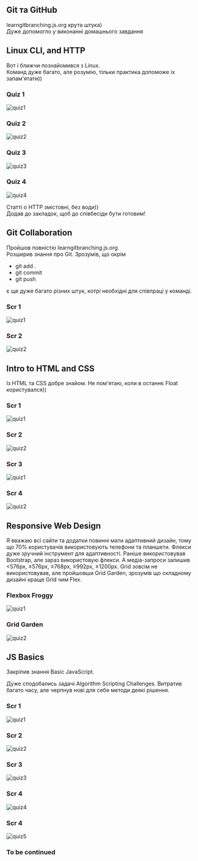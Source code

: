 ## Git та GitHub

learngitbranching.js.org крута штука)<br>
Дуже допомогло у виконанні домашнього завдання

## Linux CLI, and HTTP

Вот і ближчи познайомився з Linux.<br> 
Команд дуже багато, але розумію, тільки практика допоможе іх запам'ятати))
### Quiz 1
![quiz1](/task_linux_cli/scr1.png)
### Quiz 2
![quiz2](/task_linux_cli/scr2.png)
### Quiz 3
![quiz3](/task_linux_cli/scr3.png)
### Quiz 4
![quiz4](/task_linux_cli/scr4.png)

Статті о HTTP змістовні, без води))<br>
Додав до закладок, щоб до співбесіди бути готовим!

## Git Collaboration

Пройшов повністю learngitbranching.js.org<br>
Розширив знання про Git. Зрозумів, що окрім<br>
- git add .
- git commit
- git push

є ще дуже багато різних штук, котрі необхідні для співпраці у команді. 

### Scr 1
![quiz1](/task_git_collaboration/scr1.png)
### Scr 2
![quiz2](/task_git_collaboration/scr2.png)

## Intro to HTML and CSS

Із HTML та CSS добре знайом. Не пом'ятаю, коли в останнє Float користувался))

### Scr 1
![quiz1](/task_html_css_intro/scr1.png)
### Scr 2
![quiz2](/task_html_css_intro/scr2.png)
### Scr 3
![quiz1](/task_html_css_intro/scr3.png)
### Scr 4
![quiz2](/task_html_css_intro/scr4.png)

## Responsive Web Design

Я вважаю всі сайти та додатки повинні мати адаптивний дизайн, тому що 70% користувачів використовують телефони та планшети.
Флекси дуже зручний інструмент для адаптивності. 
Раніше використовував Bootstrap, але зараз використовую флекси.
А медіа-запроси залишив <576px, ≥576px, ≥768px, ≥992px, ≥1200px.
Grid зовсім не використовував, але пройшовши Grid Garden, зрозумів що складному дизайні краще Grid чим Flex. 

### Flexbox Froggy
![quiz1](/task_responsive_web_design/scr1.png)
### Grid Garden
![quiz2](/task_responsive_web_design/scr2.png)


## JS Basics

Закріпив знання Basic JavaScript.

Дуже сподобались задачі Algorithm Scripting Challenges. Витратив багато часу, але черпнув нові для себе методи деякі рішення.

### Scr 1
![quiz1](/task_js_basics/scr1.jpg)
### Scr 2
![quiz2](/task_js_basics/scr2.jpg)
### Scr 3
![quiz3](/task_js_basics/scr3.jpg)
### Scr 4
![quiz4](/task_js_basics/scr4.jpg)
### Scr 4
![quiz5](/task_js_basics/scr5.jpg)

### To be continued